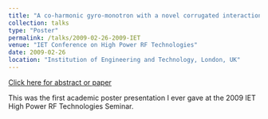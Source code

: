 ```yaml
---
title: "A co-harmonic gyro-monotron with a novel corrugated interaction region"
collection: talks
type: "Poster"
permalink: /talks/2009-02-26-2009-IET
venue: "IET Conference on High Power RF Technologies"
date: 2009-02-26
location: "Institution of Engineering and Technology, London, UK"
---
```


[Click here for abstract or paper](https://digital-library.theiet.org/content/conferences/10.1049/cp.2009.0016)

This was the first academic poster presentation I ever gave at the 2009 IET High Power RF Technologies Seminar.
